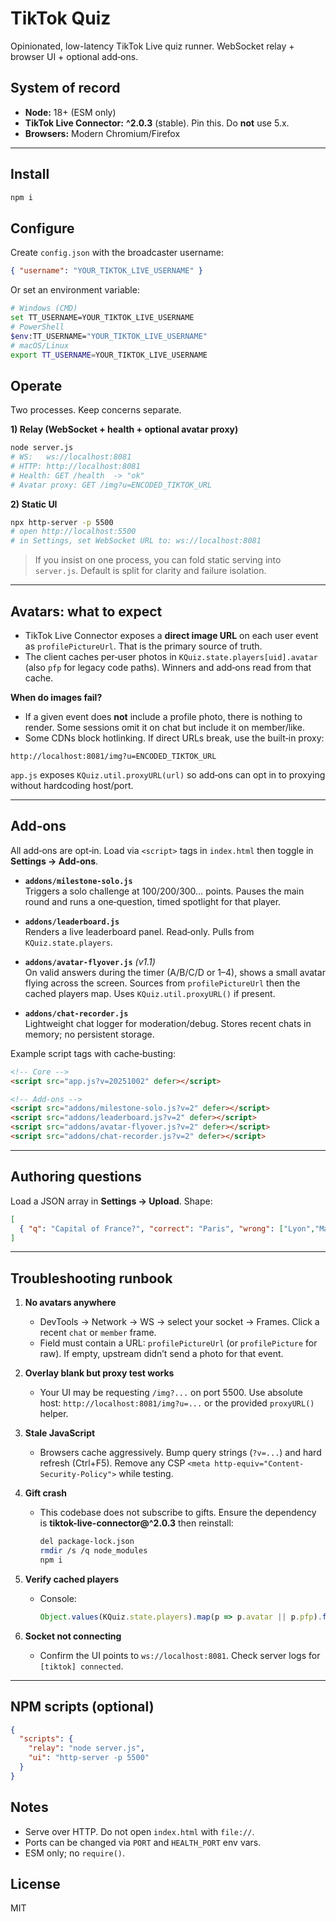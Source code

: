 # TikTok Quiz

Opinionated, low-latency TikTok Live quiz runner. WebSocket relay + browser UI + optional add‑ons.

## System of record
- **Node:** 18+ (ESM only)
- **TikTok Live Connector:** **^2.0.3** (stable). Pin this. Do **not** use 5.x.
- **Browsers:** Modern Chromium/Firefox

---

## Install
```bash
npm i
```

## Configure
Create `config.json` with the broadcaster username:
```json
{ "username": "YOUR_TIKTOK_LIVE_USERNAME" }
```
Or set an environment variable:
```bash
# Windows (CMD)
set TT_USERNAME=YOUR_TIKTOK_LIVE_USERNAME
# PowerShell
$env:TT_USERNAME="YOUR_TIKTOK_LIVE_USERNAME"
# macOS/Linux
export TT_USERNAME=YOUR_TIKTOK_LIVE_USERNAME
```

## Operate
Two processes. Keep concerns separate.

**1) Relay (WebSocket + health + optional avatar proxy)**
```bash
node server.js
# WS:   ws://localhost:8081
# HTTP: http://localhost:8081
# Health: GET /health  -> "ok"
# Avatar proxy: GET /img?u=ENCODED_TIKTOK_URL
```

**2) Static UI**
```bash
npx http-server -p 5500
# open http://localhost:5500
# in Settings, set WebSocket URL to: ws://localhost:8081
```

> If you insist on one process, you can fold static serving into `server.js`. Default is split for clarity and failure isolation.

---

## Avatars: what to expect
- TikTok Live Connector exposes a **direct image URL** on each user event as `profilePictureUrl`. That is the primary source of truth.
- The client caches per‑user photos in `KQuiz.state.players[uid].avatar` (also `pfp` for legacy code paths). Winners and add‑ons read from that cache.

**When do images fail?**
- If a given event does **not** include a profile photo, there is nothing to render. Some sessions omit it on chat but include it on member/like.
- Some CDNs block hotlinking. If direct URLs break, use the built‑in proxy:

```
http://localhost:8081/img?u=ENCODED_TIKTOK_URL
```

`app.js` exposes `KQuiz.util.proxyURL(url)` so add‑ons can opt in to proxying without hardcoding host/port.

---

## Add‑ons
All add‑ons are opt‑in. Load via `<script>` tags in `index.html` then toggle in **Settings → Add‑ons**.

- **`addons/milestone-solo.js`**  
  Triggers a solo challenge at 100/200/300… points. Pauses the main round and runs a one‑question, timed spotlight for that player.

- **`addons/leaderboard.js`**  
  Renders a live leaderboard panel. Read‑only. Pulls from `KQuiz.state.players`.

- **`addons/avatar-flyover.js`** *(v1.1)*  
  On valid answers during the timer (A/B/C/D or 1–4), shows a small avatar flying across the screen. Sources from `profilePictureUrl` then the cached players map. Uses `KQuiz.util.proxyURL()` if present.

- **`addons/chat-recorder.js`**  
  Lightweight chat logger for moderation/debug. Stores recent chats in memory; no persistent storage.

Example script tags with cache‑busting:
```html
<!-- Core -->
<script src="app.js?v=20251002" defer></script>

<!-- Add‑ons -->
<script src="addons/milestone-solo.js?v=2" defer></script>
<script src="addons/leaderboard.js?v=2" defer></script>
<script src="addons/avatar-flyover.js?v=2" defer></script>
<script src="addons/chat-recorder.js?v=2" defer></script>
```

---

## Authoring questions
Load a JSON array in **Settings → Upload**. Shape:
```json
[
  { "q": "Capital of France?", "correct": "Paris", "wrong": ["Lyon","Marseille","Nice"], "note":"", "cat":"Geography" }
]
```

---

## Troubleshooting runbook
1) **No avatars anywhere**
   - DevTools → Network → WS → select your socket → Frames. Click a recent `chat` or `member` frame.
   - Field must contain a URL: `profilePictureUrl` (or `profilePicture` for raw). If empty, upstream didn’t send a photo for that event.

2) **Overlay blank but proxy test works**
   - Your UI may be requesting `/img?...` on port 5500. Use absolute host: `http://localhost:8081/img?u=...` or the provided `proxyURL()` helper.

3) **Stale JavaScript**
   - Browsers cache aggressively. Bump query strings (`?v=...`) and hard refresh (Ctrl+F5). Remove any CSP `<meta http-equiv="Content-Security-Policy">` while testing.

4) **Gift crash**
   - This codebase does not subscribe to gifts. Ensure the dependency is **tiktok-live-connector@^2.0.3** then reinstall:
     ```bash
     del package-lock.json
     rmdir /s /q node_modules
     npm i
     ```

5) **Verify cached players**
   - Console:
     ```js
     Object.values(KQuiz.state.players).map(p => p.avatar || p.pfp).filter(Boolean)
     ```

6) **Socket not connecting**
   - Confirm the UI points to `ws://localhost:8081`. Check server logs for `[tiktok] connected`.

---

## NPM scripts (optional)
```json
{
  "scripts": {
    "relay": "node server.js",
    "ui": "http-server -p 5500"
  }
}
```

## Notes
- Serve over HTTP. Do not open `index.html` with `file://`.
- Ports can be changed via `PORT` and `HEALTH_PORT` env vars.
- ESM only; no `require()`.

## License
MIT
